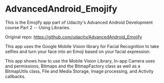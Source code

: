 # AdvancedAndroid_Emojify

This is the Emojify app part of Udacity's Advanced Android Development course Part 2 -- Using Libraries.

Original repo: https://github.com/udacity/AdvancedAndroid_Emojify

This app uses the Google Mobile Vision library for Facial Recognition to take selfies and turn your face into an Emoji based on your facial
expression.

This app shows how to use the Mobile Vision Library, In-app Camera uses and permissions, Bitmaps and the BitmapFactory class as well
as a BitmapUtils class, File and Media Storage,  Image processing, and Activity callbacks.
